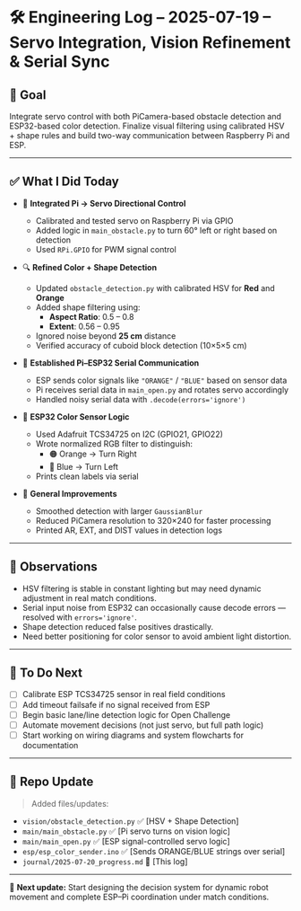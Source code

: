 # 🛠️ Engineering Log – 2025-07-19 – Servo Integration, Vision Refinement & Serial Sync

## 🧠 Goal

Integrate servo control with both PiCamera-based obstacle detection and ESP32-based color detection. Finalize visual filtering using calibrated HSV + shape rules and build two-way communication between Raspberry Pi and ESP.

---

## ✅ What I Did Today

- 🎯 **Integrated Pi → Servo Directional Control**
  - Calibrated and tested servo on Raspberry Pi via GPIO
  - Added logic in `main_obstacle.py` to turn 60° left or right based on detection
  - Used `RPi.GPIO` for PWM signal control

- 🔍 **Refined Color + Shape Detection**
  - Updated `obstacle_detection.py` with calibrated HSV for **Red** and **Orange**
  - Added shape filtering using:
    - **Aspect Ratio**: 0.5 – 0.8
    - **Extent**: 0.56 – 0.95
  - Ignored noise beyond **25 cm** distance
  - Verified accuracy of cuboid block detection (10×5×5 cm)

- 📡 **Established Pi–ESP32 Serial Communication**
  - ESP sends color signals like `"ORANGE"` / `"BLUE"` based on sensor data
  - Pi receives serial data in `main_open.py` and rotates servo accordingly
  - Handled noisy serial data with `.decode(errors='ignore')`

- 🧪 **ESP32 Color Sensor Logic**
  - Used Adafruit TCS34725 on I2C (GPIO21, GPIO22)
  - Wrote normalized RGB filter to distinguish:
    - 🟠 Orange → Turn Right
    - 🔵 Blue → Turn Left
  - Prints clean labels via serial

- 🔧 **General Improvements**
  - Smoothed detection with larger `GaussianBlur`
  - Reduced PiCamera resolution to 320×240 for faster processing
  - Printed AR, EXT, and DIST values in detection logs

---

## 👀 Observations

- HSV filtering is stable in constant lighting but may need dynamic adjustment in real match conditions.
- Serial input noise from ESP32 can occasionally cause decode errors — resolved with `errors='ignore'`.
- Shape detection reduced false positives drastically.
- Need better positioning for color sensor to avoid ambient light distortion.

---

## 📌 To Do Next

- [ ] Calibrate ESP TCS34725 sensor in real field conditions
- [ ] Add timeout failsafe if no signal received from ESP
- [ ] Begin basic lane/line detection logic for Open Challenge
- [ ] Automate movement decisions (not just servo, but full path logic)
- [ ] Start working on wiring diagrams and system flowcharts for documentation

---

## 📁 Repo Update

> Added files/updates:
- `vision/obstacle_detection.py` ✅ [HSV + Shape Detection]
- `main/main_obstacle.py` ✅ [Pi servo turns on vision logic]
- `main/main_open.py` ✅ [ESP signal-controlled servo logic]
- `esp/esp_color_sender.ino` ✅ [Sends ORANGE/BLUE strings over serial]
- `journal/2025-07-20_progress.md` 📝 [This log]

---

📅 **Next update:** Start designing the decision system for dynamic robot movement and complete ESP–Pi coordination under match conditions.
